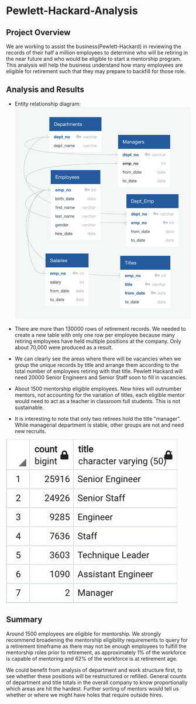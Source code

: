 # Pewlett-Hackard-Analysis

## Project Overview
We are working to assist the business(Pewlett-Hackard) in reviewing the records of their half a million employees to determine who will be retiring in the near future and who would be eligible to start a mentorship program. This analysis will help the business understand how many employees are eligible for retirement such that they may prepare to backfill for those role.
## Analysis and Results
 - Entity relationship diagram:
 ![ERD](Pewlett-Hackard-Analysis/EmployeeDB.png)
 - There are more than 130000 rows of retirement records. We needed to create a new table with only one row per employee because many retiring employees have held multiple positions at the company. Only about 70,000 were produced as a result.
 - We can clearly see the areas where there will be vacancies when we group the unique records by title and arrange them according to the total number of employees retiring with that title. Pewlett Hackard will need 20000 Senior Engineers and Senior Staff soon to fill in vacancies.
 
 - About 1500 mentorship eligible employees. New hires will outnumber mentors, not accounting for the variation of titles, each eligible mentor would need to act as a teacher in classroom full students. This is not sustainable.
 - It is interesting to note that only two retirees hold the title "manager". While managerial department is stable, other groups are not and need new recruits.
 
 ![Retiree Counts](Resources/retiring_titles.png)
## Summary
Around 1500 employees are eligible for mentorship. We strongly recommend broadening the mentorship eligibility requirements to query for a retirement timeframe as there may not be enough employees to fulfill the mentorship roles prior to retirement, as approximately 1% of the workforce is capable of mentoring and 62% of the workforce is at retirement age.

We could benefit from analysis of department and work structure first, to see whether these positions will be restructured or refilled. General counts of department and title totals in the overall company to know proportionally which areas are hit the hardest. Further sorting of mentors would tell us whether or where we might have holes that require outside hires.
